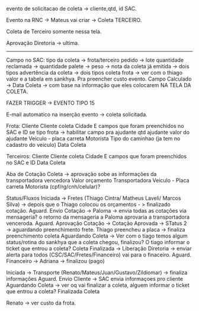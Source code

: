 evento de solicitacao de coleta → cliente,qtd, id SAC.

Evento na RNC → Mateus vai criar → Coleta TERCEIRO.

Coleta de Terceiro somente nessa tela.

Aprovação Diretoria → ultima.

---
Campo no SAC:
tipo da coleta → frota/terceiro
pedido → lote
quantidade reclamada →
quantidade palete → 
peso →
nota da coleta já emitida → dois tipos
advertência da coleta → dois tipos
coleta frota → ver com o thiago valor e a tabela em sankhya. Pra preencher custo evento.
Campo Calculado → Data Coleta → com base na informação que eles colocarem NA TELA DA COLETA.

FAZER TRIGGER → EVENTO TIPO 15

E-mail automatico na inserção evento → coleta solicitada.


Frota:
Cliente
Cliente coleta
Cidade
E campos que foram preenchidos no SAC e ID
se tipo frota → habilitar campo pra ajudante
qtd ajudante
valor do ajudante
Veiculo - placa carreta
Motorista
Tipo do caminhao (ja tem no cadastro do veiculo)
Data Coleta

Terceiros:
Cliente
Cliente coleta
Cidade
E campos que foram preenchidos no SAC e ID
Data Coleta

Aba de Cotação Coleta → aprovação sobe as informações da transportadora vencedora
Valor orçamento
Transportadora
Veiculo - Placa carreta
Motorista (cpf/rg/cnh/celular)?

Status/Fluxos
Iniciada → Fretes (Thiago Cintra/ Matheus Laveli/ Marcos Silva) → depois que o Thiago colocou os orçamentos - > finalizado cotação.
Aguard. Envio Cotação →  Paloma → envia todas as cotações via mensageria? o retorno da mensageria a Paloma aprovaria a transportadora venceroda.
Aguard. Aprovação Cotação →
Cotação Aprovada →  STatus 2 → aguardando preenchimento frete. Thiago preencheu a placa → finaliza preenchimento coleta
Aguardando Coleta → Ver com o tiago temos algum status/rotina do sankhya que a coleta chegou, finalizou? O tiago informar o ticket que entrou a coleta?
Coleta Finalizada → 
Liberação Diretoria → enviar alerta para todos (CSC/SAC/Fretes/Financeiro) vai para o finaceiro.
Aguard. Financeiro → Adriana → finalizou (pago)


Iniciada → Transporte (Renato/Mateus/Juan/Gustavo/Zildiomar) → finaliza informações
Aguard. Envio Cliente → SAC envia informaçoes pro cliente
Aguardando Coleta → ver oq vai finalizar a coleta, alguem informar o ticket que entrou a coleta?
Finalizada Coleta



Renato → ver custo da frota.
